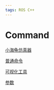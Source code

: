 ```yaml
---
tags: ROS C++
---
```

# Command

[小海龟仿真器](小海龟仿真器.md)

[普通命令](普通命令.md)

[可视化工具](可视化工具.md)

[参数](参数.md)
